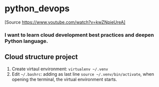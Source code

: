 # python_devops
[Source https://www.youtube.com/watch?v=kwZNpieUreA]

  ### I want to learn cloud development best practices and deepen Python language.

## Cloud structure project
1. Create virtaul environment: `virtualenv ~/.venv`
2. Edit `~/.bashrc`: adding as last line `source ~/.venv/bin/activate`, when opening the terminal, the virtual environment starts.

